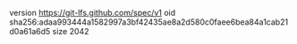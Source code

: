 version https://git-lfs.github.com/spec/v1
oid sha256:adaa993444a1582997a3bf42435ae8a2d580c0faee6bea84a1cab21d0a61a6d5
size 2042
